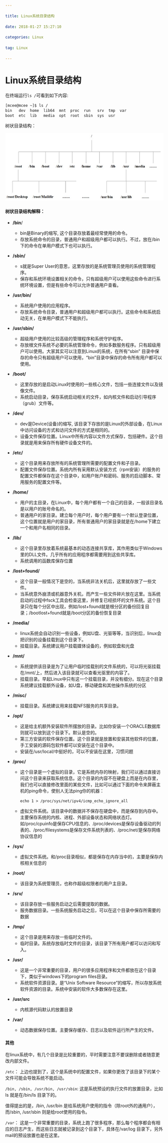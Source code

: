 ```yaml
---

title: Linux系统目录结构

date: 2018-01-27 15:27:10

categories: Linux

tag: Linux 

---
```


# Linux系统目录结构

在终端运行`ls /`可看到如下内容:

```shell
[mcee@mcee ~]$ ls /
bin   dev  home  lib64  mnt  proc  run   srv  tmp  var
boot  etc  lib   media  opt  root  sbin  sys  usr
```

树状目录结构：

![./images/1.jpg](https://raw.githubusercontent.com/ccbeango/blogImages/master/Linux/linux%E7%B3%BB%E7%BB%9F%E7%9B%AE%E5%BD%95%E7%BB%93%E6%9E%84.jpg)



#### 树状目录结构解释：

* **/bin**/

  * bin是Binary的缩写, 这个目录存放着最经常使用的命令。
  * 存放系统命令的目录，普通用户和超级用户都可以执行。不过，放在/bin下的命令在单用户模式下也可以执行。

* **/sbin/**

  * s就是Super User的意思，这里存放的是系统管理员使用的系统管理程序。
  * 保存和系统环境设置相关的命令，只有超级用户可以使用这些命令进行系统环境设置，但是有些命令可以允许普通用户查看。

* **/usr/bin/**

  * 系统用户使用的应用程序。
  * 存放系统命令目录，普通用户和超级用户都可以执行。这些命令和系统启动无关，在单用户模式下不能执行。

* **/usr/sbin/**

  * 超级用户使用的比较高级的管理程序和系统守护程序。
  * 存放根文件系统不必要的系统管理命令，例如多数服务程序。只有超级用户可以使用。大家其实可以注意到Linux的系统，在所有“sbin” 目录中保存的命令只有超级用户可以使用，“bin”目录中保存的命令所有用户都可以使用。

* **/boot/**

  * 这里存放的是启动Linux时使用的一些核心文件，包括一些连接文件以及镜像文件。
  * 系统启动目录，保存系统启动相关的文件，如内核文件和启动引导程序（grub）文件等。

* **/dev/**

  * dev是Device(设备)的缩写, 该目录下存放的是Linux的外部设备，在Linux中访问设备的方式和访问文件的方式是相同的。
  * 设备文件保存位置。Linux中所有内容以文件方式保存，包括硬件。这个目录就是用来保存所有硬件设备文件的。

* **/etc/**

  * 这个目录用来存放所有的系统管理所需要的配置文件和子目录。
  * 配置文件保存位置。系统内所有采用默认安装方式（rpm安装）的服务的配置文件都保存在这个目录中，如用户账户和密码、服务的启动脚本、常用服务的配置文件等。

* **/home/**

  * 用户的主目录，在Linux中，每个用户都有一个自己的目录，一般该目录名是以用户的账号命名的。
  * 普通用户的家目录。建立每个用户时，每个用户要有一个默认登录位置，这个位置就是用户的家目录，所有普通用户的家目录就是在/home下建立一个和用户名相同的目录。

* **/lib/**

  * 这个目录里存放着系统最基本的动态连接共享库，其作用类似于Windows里的DLL文件。几乎所有的应用程序都需要用到这些共享库。
  * 系统调用的函数库保存位置

* **/lost+found/**

  * 这个目录一般情况下是空的，当系统非法关机后，这里就存放了一些文件。
  * 当系统意外崩溃或机器意外关机，而产生一些文件碎片放在这里。当系统启动的过程中fsck工具会检查这里，并修复已经损坏的文件系统。这个目录只在每个分区中出现，例如/lost+found就是根分区的备份回复目录；/bootlost+found就是/boot分区的备份恢复目录

* **/media/**

  * linux系统会自动识别一些设备，例如U盘、光驱等等，当识别后，linux会把识别的设备挂载到这个目录下。
  * 挂载目录。系统建议用户挂载媒体设备的，例如软盘和光盘

* **/mnt/**

  * 系统提供该目录是为了让用户临时挂载别的文件系统的，可以将光驱挂载在/mnt/上，然后进入该目录就可以查看光驱里的内容了。
  * 挂载目录。早起Linux中只有这一个挂载目录，并没有细分。现在这个目录系统建议挂载额外设备，如U盘，移动硬盘和其他操作系统的分区

* **/misc/**

  * 挂载目录。系统建议用来挂载NFS服务的共享目录。

* **/opt/**

  * 这是给主机额外安装软件所摆放的目录。比如你安装一个ORACLE数据库则就可以放到这个目录下。默认是空的。
  * 第三方安装的软件保存位置。这个目录就是放置和安装其他软件的位置，手工安装的源码包软件都可以安装在这个目录中。
  * 安装在/usr/local/中挺好的，可以不安装在这里，习惯问题

* **/proc/** 

  * 这个目录是一个虚拟的目录，它是系统内存的映射，我们可以通过直接访问这个目录来获取系统信息。这个目录的内容不在硬盘上而是在内存里，我们也可以直接修改里面的某些文件，比如可以通过下面的命令来屏蔽主机的ping命令，使别人无法ping你的机器：

    ```Shell
    echo 1 > /proc/sys/net/ipv4/icmp_echo_ignore_all
    ```

  * 虚拟文件系统。该目录中的数据并不保存在硬盘中，而是保存到内存中。主要保存系统的内核、进程、外部设备状态和网络状态灯。如/proc/cpuinfo是保存CPU信息的、/proc/devices是保存设备驱动的列表的、/proc/filesystems是保存文件系统列表的、/proc/net/是保存网络协议信息的

* **/sys/**

  * 虚拟文件系统。和/proc目录相似，都是保存在内存当中的，主要是保存内核相关信息的

* **/root/**

  * 该目录为系统管理员，也称作超级权限者的用户主目录。

* **/srv/**

  * 该目录存放一些服务启动之后需要提取的数据。
  * 服务数据目录。一些系统服务启动之后，可以在这个目录中保存所需要的数据

* **/tmp/**

  * 这个目录是用来存放一些临时文件的。
  * 临时目录。系统存放临时文件的目录，该目录下所有用户都可以访问和写入。

* **/usr/**

  * 这是一个非常重要的目录，用户的很多应用程序和文件都放在这个目录下，类似于windows下的program files目录。
  * 系统软件资源目录。是“Unix Software Resource”的缩写，所以存放系统软件资源的目录。系统中安装的软件大多数保存在这里。

* **/usr/src**

  * 内核源代码默认的放置目录

* **/var/**

  * 动态数据保存位置。主要保存缓存、日志以及软件运行所产生的文件。



#### 其他

​	在linux系统中，有几个目录是比较重要的，平时需要注意不要误删除或者随意更改内部文件。

`/etc`： 上边也提到了，这个是系统中的配置文件，如果你更改了该目录下的某个文件可能会导致系统不能启动。

`/bin, /sbin, /usr/bin, /usr/sbin`: 这是系统预设的执行文件的放置目录，比如 ls 就是在/bin/ls 目录下的。

值得提出的是，/bin, /usr/bin 是给系统用户使用的指令（除root外的通用户），而/sbin, /usr/sbin 则是给root使用的指令。

`/var`： 这是一个非常重要的目录，系统上跑了很多程序，那么每个程序都会有相应的日志产生，而这些日志就被记录到这个目录下，具体在/var/log 目录下，另外mail的预设放置也是在这里。
